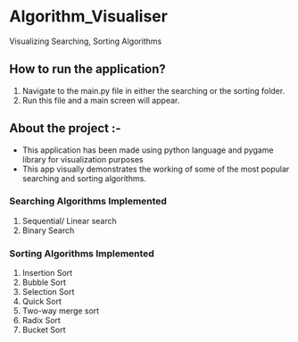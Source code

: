 # Algorithm_Visualiser
Visualizing Searching, Sorting Algorithms

## How to run the application?
1. Navigate to the main.py file in either the searching or the sorting folder.
2. Run this file and a main screen will appear.

## About the project :-
- This application has been made using python language and pygame library for visualization purposes
- This app visually demonstrates the working of some of the most popular searching and sorting algorithms.

### Searching Algorithms Implemented
1. Sequential/ Linear search
2. Binary Search

### Sorting Algorithms Implemented
1. Insertion Sort
2. Bubble Sort 
3. Selection Sort
4. Quick Sort
5. Two-way merge sort
6. Radix Sort
7. Bucket Sort
